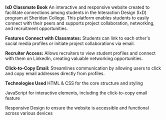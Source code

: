 **IxD Classmate Book**
An interactive and responsive website created to facilitate connections among students in the Interaction Design (IxD) program at Sheridan College. This platform enables students to easily connect with their peers and supports project collaboration, networking, and recruitment opportunities.

**Features**
**Connect with Classmates:** Students can link to each other's social media profiles or initiate project collaborations via email.

**Recruiter Access:** Allows recruiters to view student profiles and connect with them on LinkedIn, creating valuable networking opportunities.

**Click-to-Copy Email:** Streamlines communication by allowing users to click and copy email addresses directly from profiles.

**Technologies Used**
HTML & CSS for the core structure and styling

JavaScript for interactive elements, including the click-to-copy email feature

Responsive Design to ensure the website is accessible and functional across various devices


